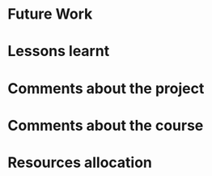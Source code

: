 # Future Work

# Lessons learnt

# Comments about the project

# Comments about the course

# Resources allocation